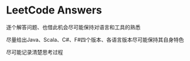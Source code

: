 # LeetCode Answers

逐个解答问题、也借此机会尽可能保持对语言和工具的熟悉

尽量给出Java、Scala、C#、F#四个版本、各语言版本尽可能保持其自身特色

尽可能记录清楚思考过程
